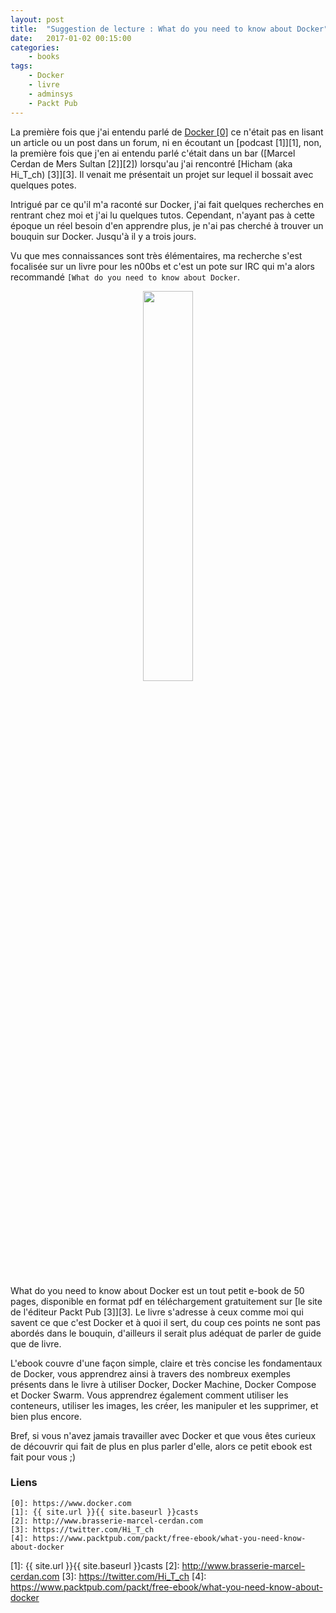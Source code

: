 ```yaml
---
layout: post
title:  "Suggestion de lecture : What do you need to know about Docker"
date:   2017-01-02 00:15:00
categories:
    - books
tags:
    - Docker
    - livre
    - adminsys
    - Packt Pub
---
```


La première fois que j'ai entendu parlé de [Docker \[0\]][0] ce n'était pas en lisant un
article ou un post dans un forum, ni en écoutant un [podcast \[1\]][1], non, la première
fois que j'en ai entendu parlé c'était dans un bar ([Marcel Cerdan de Mers
Sultan \[2\]][2]) lorsqu'au j'ai rencontré [Hicham (aka Hi_T_ch) \[3\]][3]. Il
venait me présentait un projet sur lequel il bossait avec quelques potes.

Intrigué par ce qu'il m'a raconté sur Docker, j'ai fait quelques recherches en
rentrant chez moi et j'ai lu quelques tutos. Cependant, n'ayant pas à cette
époque un réel besoin d'en apprendre plus, je n'ai pas cherché à trouver un bouquin
sur Docker. Jusqu'à il y a trois jours.

Vu que mes connaissances sont très élémentaires, ma recherche s'est focalisée
sur un livre pour les n00bs et c'est un pote sur IRC qui m'a alors recommandé
`[What do you need to know about Docker`.

<div style="text-align: center;">
	<img src="{{ site.baseurl }}images/posts/2017/docker.jpg" style="width:40%;" />
</div>
<br />

What do you need to know about Docker est un tout petit e-book de 50 pages,
disponible en format pdf en téléchargement gratuitement sur [le site de
l'éditeur Packt Pub \[3\]][3]. Le livre s'adresse à ceux comme moi qui
savent ce que c'est Docker et à quoi il sert, du coup ces points ne sont
pas abordés dans le bouquin, d'ailleurs il serait plus adéquat de parler de
guide que de livre.

L'ebook couvre d'une façon simple, claire et très concise les fondamentaux de
Docker, vous apprendrez ainsi à travers des nombreux exemples présents dans le
livre à utiliser Docker, Docker Machine, Docker Compose et Docker Swarm. Vous
apprendrez également comment utiliser les conteneurs, utiliser les images, les
créer, les manipuler et les supprimer, et bien plus encore.

Bref, si vous n'avez jamais travailler avec Docker et que vous êtes curieux de
découvrir qui fait de plus en plus parler d'elle, alors ce petit ebook est fait pour
vous ;)



### Liens
~~~
[0]: https://www.docker.com
[1]: {{ site.url }}{{ site.baseurl }}casts
[2]: http://www.brasserie-marcel-cerdan.com
[3]: https://twitter.com/Hi_T_ch
[4]: https://www.packtpub.com/packt/free-ebook/what-you-need-know-about-docker
~~~
[0]: https://www.docker.com
[1]: {{ site.url }}{{ site.baseurl }}casts
[2]: http://www.brasserie-marcel-cerdan.com
[3]: https://twitter.com/Hi_T_ch
[4]: https://www.packtpub.com/packt/free-ebook/what-you-need-know-about-docker

